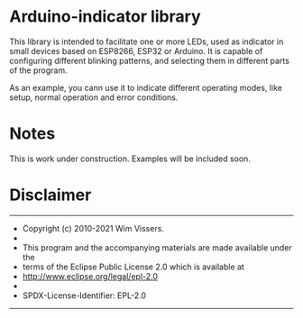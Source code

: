 # Arduino-indicator library
This library is intended to facilitate one or more LEDs, used as indicator in small devices
based on ESP8266, ESP32 or Arduino. It is capable of configuring different blinking patterns,
and selecting them in different parts of the program.

As an example, you cann use it to indicate different operating modes, like setup, normal
operation and error conditions.

# Notes
This is work under construction. Examples will be included soon.

# Disclaimer
 ***************************************************************************
 * Copyright (c) 2010-2021 Wim Vissers.
 *
 * This program and the accompanying materials are made available under the
 * terms of the Eclipse Public License 2.0 which is available at
 * http://www.eclipse.org/legal/epl-2.0
 *
 * SPDX-License-Identifier: EPL-2.0
 ***************************************************************************
 

